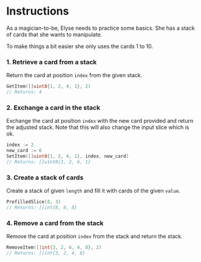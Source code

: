 # Instructions

As a magician-to-be, Elyse needs to practice some basics. She has a stack of cards that she wants to manipulate.

To make things a bit easier she only uses the cards 1 to 10.

### 1. Retrieve a card from a stack

Return the card at position `index` from the given stack.

```go
GetItem([]uint8{1, 2, 4, 1}, 2)
// Returns: 4
```

### 2. Exchange a card in the stack

Exchange the card at position `index` with the new card provided and return the adjusted stack.
Note that this will also change the input slice which is ok.

```go
index := 2
new_card := 6
SetItem([]uint8{1, 2, 4, 1}, index, new_card)
// Returns: []uint8{1, 2, 6, 1}
```

### 3. Create a stack of cards

Create a stack of given `length` and fill it with cards of the given `value`.

```go
PrefilledSlice(8, 3)
// Returns: []int{8, 8, 8}
```

### 4. Remove a card from the stack

Remove the card at position `index` from the stack and return the stack.

```go
RemoveItem([]int{3, 2, 6, 4, 8}, 2)
// Returns: []int{3, 2, 4, 8}
```
